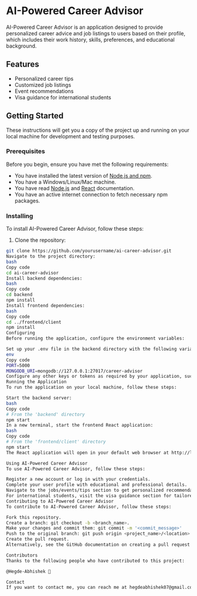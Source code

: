 # AI-Powered Career Advisor

AI-Powered Career Advisor is an application designed to provide personalized career advice and job listings to users based on their profile, which includes their work history, skills, preferences, and educational background.

## Features

- Personalized career tips
- Customized job listings
- Event recommendations
- Visa guidance for international students

## Getting Started

These instructions will get you a copy of the project up and running on your local machine for development and testing purposes.

### Prerequisites

Before you begin, ensure you have met the following requirements:

- You have installed the latest version of [Node.js and npm](https://nodejs.org/).
- You have a Windows/Linux/Mac machine.
- You have read [Node.js](https://nodejs.org/en/docs/) and [React](https://reactjs.org/docs/getting-started.html) documentation.
- You have an active internet connection to fetch necessary npm packages.

### Installing

To install AI-Powered Career Advisor, follow these steps:

1. Clone the repository:
```bash
git clone https://github.com/yourusername/ai-career-advisor.git
Navigate to the project directory:
bash
Copy code
cd ai-career-advisor
Install backend dependencies:
bash
Copy code
cd backend
npm install
Install frontend dependencies:
bash
Copy code
cd ../frontend/client
npm install
Configuring
Before running the application, configure the environment variables:

Set up your .env file in the backend directory with the following variables:
env
Copy code
PORT=5000
MONGODB_URI=mongodb://127.0.0.1:27017/career-advisor
Configure any other keys or tokens as required by your application, such as the OpenAI API key.
Running the Application
To run the application on your local machine, follow these steps:

Start the backend server:
bash
Copy code
# From the 'backend' directory
npm start
In a new terminal, start the frontend React application:
bash
Copy code
# From the 'frontend/client' directory
npm start
The React application will open in your default web browser at http://localhost:3000.

Using AI-Powered Career Advisor
To use AI-Powered Career Advisor, follow these steps:

Register a new account or log in with your credentials.
Complete your user profile with educational and professional details.
Navigate to the jobs/events/tips section to get personalized recommendations.
For international students, visit the visa guidance section for tailored advice.
Contributing to AI-Powered Career Advisor
To contribute to AI-Powered Career Advisor, follow these steps:

Fork this repository.
Create a branch: git checkout -b <branch_name>.
Make your changes and commit them: git commit -m '<commit_message>'
Push to the original branch: git push origin <project_name>/<location>
Create the pull request.
Alternatively, see the GitHub documentation on creating a pull request.

Contributors
Thanks to the following people who have contributed to this project:

@Hegde-Abhishek 📖

Contact
If you want to contact me, you can reach me at hegdeabhishek07@gmail.com
